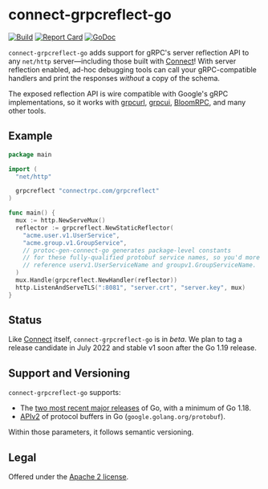 connect-grpcreflect-go
======================

[![Build](https://connectrpc.com/grpcreflect/actions/workflows/ci.yaml/badge.svg?event=push?branch=main)](https://connectrpc.com/grpcreflect/actions/workflows/ci.yaml)
[![Report Card](https://goreportcard.com/badge/connectrpc.com/grpcreflect)](https://goreportcard.com/report/connectrpc.com/grpcreflect)
[![GoDoc](https://pkg.go.dev/badge/connectrpc.com/grpcreflect.svg)](https://pkg.go.dev/connectrpc.com/grpcreflect)

`connect-grpcreflect-go` adds support for gRPC's server reflection API to any
`net/http` server&mdash;including those built with [Connect][docs]! With server
reflection enabled, ad-hoc debugging tools can call your gRPC-compatible
handlers and print the responses *without* a copy of the schema.

The exposed reflection API is wire compatible with Google's gRPC
implementations, so it works with [grpcurl], [grpcui], [BloomRPC], and many
other tools.

## Example

```go
package main

import (
  "net/http"

  grpcreflect "connectrpc.com/grpcreflect"
)

func main() {
  mux := http.NewServeMux()
  reflector := grpcreflect.NewStaticReflector(
    "acme.user.v1.UserService",
    "acme.group.v1.GroupService",
    // protoc-gen-connect-go generates package-level constants
    // for these fully-qualified protobuf service names, so you'd more likely
    // reference userv1.UserServiceName and groupv1.GroupServiceName.
  )
  mux.Handle(grpcreflect.NewHandler(reflector))
  http.ListenAndServeTLS(":8081", "server.crt", "server.key", mux)
}
```

## Status

Like [Connect][] itself, `connect-grpcreflect-go` is in _beta_. We plan to tag a
release candidate in July 2022 and stable v1 soon after the Go 1.19 release.

## Support and Versioning

`connect-grpcreflect-go` supports:

* The [two most recent major releases][go-support-policy] of Go, with a minimum
  of Go 1.18.
* [APIv2][] of protocol buffers in Go (`google.golang.org/protobuf`).

Within those parameters, it follows semantic versioning.

## Legal

Offered under the [Apache 2 license][license].

[APIv2]: https://blog.golang.org/protobuf-apiv2
[BloomRPC]: https://github.com/bloomrpc/bloomrpc
[connect]: https://github.com/bufbuild/connect
[docs]: https://bufconnect.com
[go-support-policy]: https://golang.org/doc/devel/release#policy
[grpcui]: https://github.com/fullstorydev/grpcui
[grpcurl]: https://github.com/fullstorydev/grpcurl
[license]: https://connectrpc.com/grpcreflect/blob/main/LICENSE.txt

